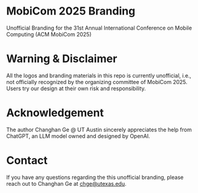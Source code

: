 # MobiCom 2025 Branding
Unofficial Branding for the 31st Annual International Conference on Mobile Computing (ACM MobiCom 2025)

# Warning & Disclaimer
All the logos and branding materials in this repo is currently unofficial, i.e., not officially recognized by the organizing committee of MobiCom 2025. Users try our design at their own risk and responsibility.

# Acknowledgement
The author Changhan Ge @ UT Austin sincerely appreciates the help from ChatGPT, an LLM model owned and designed by OpenAI.

# Contact
If you have any questions regarding the this unofficial branding, please reach out to Changhan Ge at chge@utexas.edu.